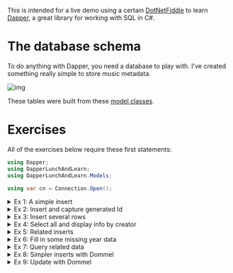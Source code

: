 This is intended for a live demo using a certain [DotNetFiddle](https://dotnetfiddle.net/Bni3CE) to learn [Dapper](https://github.com/DapperLib/Dapper), a great library for working with SQL in C#.

# The database schema

To do anything with Dapper, you need a database to play with. I've created something really simple to store music metadata.

![img](https://adamosoftware.blob.core.windows.net/images/5I6RP2L4P0.png)

These tables were built from these [model classes](https://github.com/adamfoneil/DapperLunchAndLearn/tree/master/DapperLunchAndLearn/Models).

# Exercises

All of the exercises below require these first statements:

```csharp
using Dapper;
using DapperLunchAndLearn;
using DapperLunchAndLearn.Models;

using var cn = Connection.Open();
```

<details>
<summary>Ex 1: A simple insert</summary>

This is a single insert using one of a model class instance as a parameter. Fill in `<your name>` with a string that is your name.
    
```csharp
await cn.ExecuteAsync("INSERT INTO [Artist] ([Name], [CreatedBy]) VALUES (@Name, @CreatedBy)", new Artist()
{
    Name = "Talking Heads",
    CreatedBy = <your name>
});
```
</details>

<details>
<summary>Ex 2: Insert and capture generated Id</summary>

Here we perform a similar insert, but capture the generated Id value.

```csharp
var id = await cn.QuerySingleAsync<int>(
    @"INSERT INTO [Artist] ([Name], [CreatedBy]) VALUES (@Name, @CreatedBy);
    SELECT SCOPE_IDENTITY()", new Artist()
{
    Name = "Celine Dion",
    CreatedBy = "adamo"
});

Console.WriteLine($"Id = {id}");
```
</details>

<details>
    <summary>Ex 3: Insert several rows</summary>
    
In this example, we build a set of `Artist` from an array of strings using LINQ `Select`. Then we insert of all those `Artist` instances individually. Fill in your own artists!
    
```csharp
var artists = new[]
{
    "Duran Duran", "Devo", "Midnight Oil"
}.Select(name => new Artist() 
{ 
    Name = name, 
    CreatedBy = "adamo" 
});

foreach (var artist in artists)
{
    await cn.ExecuteAsync("INSERT INTO [Artist] ([Name], [CreatedBy]) VALUES (@Name, @CreatedBy)", artist);
}
```
</details>

<details>
    <summary>Ex 4: Select all and display info by creator</summary>
    
Now we're querying data! We take a plain "flat" result set with no grouping and use LINQ `GroupBy` to shape the output. Watch for opportunities to combine LINQ and SQL to do useful things. Don't see LINQ and Dapper as mutually exclusive.
    
```csharp
var allArtists = await cn.QueryAsync<Artist>("SELECT * FROM [Artist] ORDER BY [Name]");

foreach (var creatorGrp in allArtists.GroupBy(row => row.CreatedBy))
{
    Console.WriteLine($"{creatorGrp.Key} ({creatorGrp.Count()})");
    foreach (var artist in creatorGrp)
    {
        Console.WriteLine($"\t{artist.Name}: {artist.Id}");
    }    
}
```
</details>

<details>
    <summary>Ex 5: Related inserts</summary>
    
Let's build a structure of related artists, albums, and songs and insert them together, chaining the foreign keys properly. In case we end up adding duplicate artists names, I made the inserts idempotent. Fill in your own artists, albums, and as much song data as you feel like.
    
```csharp
var data = new Artist[]
{
    new Artist
    {
        Name = "Paul Simon",
        Albums = new Album[]
        {
            new Album() 
            { 
                Title = "Graceland",
                Songs = new Song[]
                {
                    new Song() { Title = "Boy in the Bubble", TrackNumber = 1 },
                    new Song() { Title = "Graceland", TrackNumber = 2 }
                }
            },
            new Album() { Title = "Rhythm of the Saints" },
            new Album() { Title = "So Beautiful or So What" }
        }
    },
    new Artist
    {
        Name = "U2",
        Albums = new Album[]
        {
            new Album() { Title = "Boy" },
            new Album() { Title = "War" },
            new Album() { Title = "The Joshua Tree" }
        }
    }
};

foreach (var artist in data)
{
    artist.CreatedBy = "adamo";
    var artistId = await cn.QuerySingleAsync<int>(
        @"INSERT INTO [Artist] ([Name], [CreatedBy]) 
        SELECT @Name, @CreatedBy WHERE NOT EXISTS(SELECT 1 FROM [Artist] WHERE [Name]=@Name);
        SELECT [Id] FROM [Artist] WHERE [Name]=@Name", artist);

    foreach (var album in artist.Albums)
    {
        album.ArtistId = artistId;
        album.CreatedBy = artist.CreatedBy;
        var albumId = await cn.QuerySingleAsync<int>(
            @"INSERT INTO [Album] ([ArtistId], [Title], [CreatedBy])
            SELECT @ArtistId, @Title, @CreatedBy WHERE NOT EXISTS(SELECT 1 FROM [Album] WHERE [ArtistId]=@ArtistId AND [Title]=@Title);
            SELECT [Id] FROM [Album] WHERE [ArtistId]=@ArtistId AND [Title]=@Title", album);

        if (album.Songs == null) continue;

        foreach (var song in album.Songs)
        {
            song.AlbumId = albumId;
            song.CreatedBy = album.CreatedBy;
            await cn.ExecuteAsync(
                @"INSERT INTO [Song] ([AlbumId], [Title], [TrackNumber], [CreatedBy])
                SELECT @AlbumId, @Title, @TrackNumber, @CreatedBy WHERE NOT EXISTS(SELECT 1 FROM [Song] WHERE [AlbumId]=@AlbumId AND [Title]=@Title)", song);
        }
    }
}
```
</details>

<details>
    <summary>Ex 6: Fill in some missing year data</summary>
    
Let's fill in some missing year data for albums already inserted, then query it to see what we have. Notice how the artist name is joined into the results. Without this, we would see only the `ArtistId` in the output. For that to work, we have to add an `ArtistName` column ([property](https://github.com/adamfoneil/DapperLunchAndLearn/blob/master/DapperLunchAndLearn/Models/Album.cs#L25)) to our model class. I use the `[NotMapped]` attribute to make sure I don't create it as an actual column in the database.
    
```csharp
var updates = new Album[]
{
    new Album() { Title = "Boy", Year = 1980 },
    new Album() { Title = "Graceland", Year = 1986 },
    new Album() { Title = "The Joshua Tree", Year = 1987 }
};

foreach (var album in updates)
{
    await cn.ExecuteAsync("UPDATE [Album] SET [Year]=@Year WHERE [Title]=@Title", album);
}

var allAbums = await cn.QueryAsync<Album>(
    @"SELECT 
        [alb].*, 
        [art].[Name] AS [ArtistName]
    FROM 
        [Album] [alb] INNER JOIN [Artist] [art] ON [alb].[ArtistId]=[art].[Id]
    WHERE 
        [alb].[Year] IS NOT NULL");

foreach (var album in allAbums) Console.WriteLine($"{album.ArtistName}: {album.Title} ({album.Year}), entered by {album.CreatedBy}");
```
</details>

<details>
    <summary>Ex 7: Query related data</summary>

Often you'll need to query related together, such as header and detail rows. I believe there's a clever way to map nested data with Dapper, but the way I do it that I understand is to do several queries at the outset, then divide up the results by some key value using LINQ `ToLookup`. From a performance standpoint, the important thing is to avoid queries within loops. Instead, execute one database roundtrip, then use LINQ methods to shape the results in memory in a useful way.
    
This example queries artists, albums, and songs, and groups them by their respective parent key value. Then it outputs everything to the console.
  
```csharp
var allArtists = await cn.QueryAsync<Artist>("SELECT * FROM [Artist]");
var albumsByArtist = (await cn.QueryAsync<Album>("SELECT * FROM [Album]")).ToLookup(row => row.ArtistId);
var songsByAlbum = (await cn.QueryAsync<Song>("SELECT * FROM [Song] ORDER BY [TrackNumber]")).ToLookup(row => row.AlbumId);

foreach (var artist in allArtists)
{
    artist.Albums = albumsByArtist[artist.Id];
    foreach (var album in artist.Albums) album.Songs = songsByAlbum[album.Id];

    Console.WriteLine(artist.Name);
    foreach (var album in artist.Albums)
    {
        Console.WriteLine($"\t{album.Title} ({album.Year})");
        foreach (var song in album.Songs)
        {
            Console.WriteLine($"\t\t{song.TrackNumber}: {song.Title}");
        }
    }
}
```   
</details>

<details>
    <summary>Ex 8: Simpler inserts with Dommel</summary>
    
The [Dommel](https://github.com/HenkMollema/Dommel) library offers some extension methods to make it simple to insert and update from model classes. Fill in your own artist name and user name. By default, Dommel assumes that your table names are the plural form of your class name. You can override this with the [Table](https://github.com/adamfoneil/DapperLunchAndLearn/blob/master/DapperLunchAndLearn/Models/Artist.cs#L8) attribute. Dommel also seems to require an explicit `Key` property. I set this in my [BaseTable](https://github.com/adamfoneil/DapperLunchAndLearn/blob/master/DapperLunchAndLearn/Models/Conventions/BaseTable.cs#L8) so all my models inherit it.
     
```csharp
var objId = await cn.InsertAsync(new Artist()
{
    Name = "Beck",
    CreatedBy = "<your name>"
});

var id = Convert.ToInt32(objId);

Console.WriteLine($"id = {id}");
```
</details>

<details>
    <summary>Ex 9: Update with Dommel</summary>
    
Updating a row is similarly very easy with Dommel. Here, I'm creating a new row, capturing its `Id`, updating, then fetching it again.
    
```csharp
var artist = new Artist()
{
    Name = "Elvis Presley",
    CreatedBy = "adamo"
};

var objId = await cn.InsertAsync(artist);
artist.Id = Convert.ToInt32(objId);

artist.Name = "John Williams";
await cn.UpdateAsync(artist);

artist = await cn.GetAsync<Artist>(objId);

// should be John Williams
Console.WriteLine(artist.Name);
```
</details>
